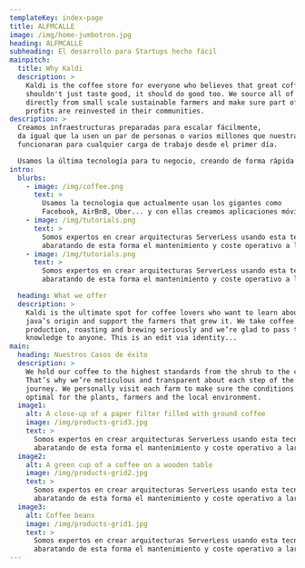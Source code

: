 ```yaml
---
templateKey: index-page
title: ALFMCALLE
image: /img/home-jumbotron.jpg
heading: ALFMCALLE
subheading: El desarrollo para Startups hecho fácil
mainpitch:
  title: Why Kaldi
  description: >
    Kaldi is the coffee store for everyone who believes that great coffee
    shouldn't just taste good, it should do good too. We source all of our beans
    directly from small scale sustainable farmers and make sure part of the
    profits are reinvested in their communities.
description: >
  Creamos infraestructuras preparadas para escalar fácilmente,
  da igual que la usen un par de personas o varios millones que nuestras apps
  funcionaran para cualquier carga de trabajo desde el primer día.

  Usamos la última tecnología para tu negocio, creando de forma rápida todo lo necesario para tu Startup.
intro:
  blurbs:
    - image: /img/coffee.png
      text: >
        Usamos la tecnologia que actualmente usan los gigantes como
        Facebook, AirBnB, Uber... y con ellas creamos aplicaciones móviles modernas, además usamos la sinergia entre React.js y React Native para crear de esta forma aplicaciones nativas y páginas webs reutilizando muchas partes entre ambas y de esta forma desarrollar el proyecto de una forma rápida.
    - image: /img/tutorials.png
      text: >
        Somos expertos en crear arquitecturas ServerLess usando esta tecnología
        abaratando de esta forma el mantenimiento y coste operativo a largo plazo.
    - image: /img/tutorials.png
      text: >
        Somos expertos en crear arquitecturas ServerLess usando esta tecnología
        abaratando de esta forma el mantenimiento y coste operativo a largo plazo.

  heading: What we offer
  description: >
    Kaldi is the ultimate spot for coffee lovers who want to learn about their
    java’s origin and support the farmers that grew it. We take coffee
    production, roasting and brewing seriously and we’re glad to pass that
    knowledge to anyone. This is an edit via identity...
main:
  heading: Nuestros Casos de éxito
  description: >
    We hold our coffee to the highest standards from the shrub to the cup.
    That’s why we’re meticulous and transparent about each step of the coffee’s
    journey. We personally visit each farm to make sure the conditions are
    optimal for the plants, farmers and the local environment.
  image1:
    alt: A close-up of a paper filter filled with ground coffee
    image: /img/products-grid3.jpg
    text: >
      Somos expertos en crear arquitecturas ServerLess usando esta tecnología
      abaratando de esta forma el mantenimiento y coste operativo a largo plazo.
  image2:
    alt: A green cup of a coffee on a wooden table
    image: /img/products-grid2.jpg
    text: >
      Somos expertos en crear arquitecturas ServerLess usando esta tecnología
      abaratando de esta forma el mantenimiento y coste operativo a largo plazo.
  image3:
    alt: Coffee beans
    image: /img/products-grid1.jpg
    text: >
      Somos expertos en crear arquitecturas ServerLess usando esta tecnología
      abaratando de esta forma el mantenimiento y coste operativo a largo plazo.
---
```

